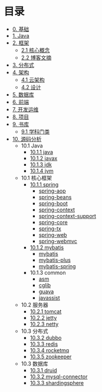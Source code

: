 
# 目录
* [0. 基础](00-base/README)
* [1. Java](10-java/README)
* [2. 框架](20-framework/README)
  * [2.1 核心概念](20-framework/README)
  * [2.2 博客文摘](20-framework/blog/README)
* [3. 分布式](30-distributed/README)
* [4. 架构](40-architecture/README)
  * [4.1 云架构](40-architecture/cloud/README)
  * [4.2 设计](40-architecture/design/README)
* [5. 数据库](50-database/README)
* [6. 前端](60-js/README)
* [7. 开发运维](70-dev-ops/README)
* [8. 项目](80-project/README)
* [9. 书库](99-book/README)
  * [9.1 学科门类](99-book/subject/README)
* [10. 源码分析](20-framework/src/README)
  * 10.1 Java
    * [10.1.1 java](10-java/src/java/README)
    * [10.1.2 javax](10-java/src/javax/README)
    * [10.1.3 jdk](10-java/src/jdk/README)
    * [10.1.4 jvm](10-java/src/jvm/README)
  * 10.1 核心框架
    * [10.1.1 spring](20-framework/src/spring/README)
      * [spring-aop](20-framework/src/spring/spring-aop/README)
      * [spring-beans](20-framework/src/spring/spring-beans/README)
      * [spring-boot](20-framework/src/spring/spring-boot/README)
      * [spring-context](20-framework/src/spring/spring-context/README)
      * [spring-context-support](20-framework/src/spring/spring-context-support/README)
      * [spring-core](20-framework/src/spring/spring-core/README)
      * [spring-tx](20-framework/src/spring/spring-tx/README)
      * [spring-web](20-framework/src/spring/spring-web/README)
      * [spring-webmvc](20-framework/src/spring/spring-webmvc/README)
    * [10.1.2 mybatis](20-framework/src/mybatis/README)
      * [mybatis](20-framework/src/mybatis/README)
      * [mybatis-plus](20-framework/src/mybatis-plus/README)
      * [mybatis-spring](20-framework/src/mybatis-spring/README)
    * 10.1.3 common
      * [asm](20-framework/src/common/asm/README)
      * [cglib](20-framework/src/common/cglib/README)
      * [guava](20-framework/src/common/guava/README)
      * [javassist](20-framework/src/common/javassist/README)
  * 10.2 服务器
    * [10.2.1 tomcat](20-framework/src/tomcat/README)
    * [10.2.2 jetty](20-framework/src/jetty/README)
    * [10.2.3 netty](20-framework/src/netty/README)
  * 10.3 分布式
    * [10.3.2 dubbo](30-distributed/src/dubbo/README)
    * [10.3.3 redis](30-distributed/src/redis/README)
    * [10.3.4 rocketmq](30-distributed/src/rocketmq/README)
    * [10.3.5 zookeeper](30-distributed/src/zookeeper/README)
  * 10.3 数据库
    * [10.3.1 druid](50-database/src/druid/README)
    * [10.3.2 mysql-connector](50-database/src/mysql-connector/README)
    * [10.3.3 shardingsphere](50-database/src/shardingsphere/README)